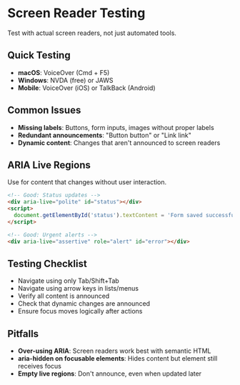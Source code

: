 # Screen Reader Testing
Test with actual screen readers, not just automated tools.

## Quick Testing
- **macOS**: VoiceOver (Cmd + F5)
- **Windows**: NVDA (free) or JAWS
- **Mobile**: VoiceOver (iOS) or TalkBack (Android)

## Common Issues
- **Missing labels**: Buttons, form inputs, images without proper labels
- **Redundant announcements**: "Button button" or "Link link"
- **Dynamic content**: Changes that aren't announced to screen readers

## ARIA Live Regions
Use for content that changes without user interaction.

```html
<!-- Good: Status updates -->
<div aria-live="polite" id="status"></div>
<script>
  document.getElementById('status').textContent = 'Form saved successfully';
</script>

<!-- Good: Urgent alerts -->
<div aria-live="assertive" role="alert" id="error"></div>
```

## Testing Checklist
- Navigate using only Tab/Shift+Tab
- Navigate using arrow keys in lists/menus
- Verify all content is announced
- Check that dynamic changes are announced
- Ensure focus moves logically after actions

## Pitfalls
- **Over-using ARIA**: Screen readers work best with semantic HTML
- **aria-hidden on focusable elements**: Hides content but element still receives focus
- **Empty live regions**: Don't announce, even when updated later